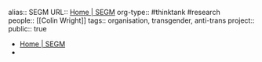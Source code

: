alias:: SEGM
URL:: [Home | SEGM](https://segm.org/)
org-type:: #thinktank #research  
people:: [[Colin Wright]] 
tags:: organisation, transgender, anti-trans
project::
public:: true

- [Home | SEGM](https://segm.org/)
-